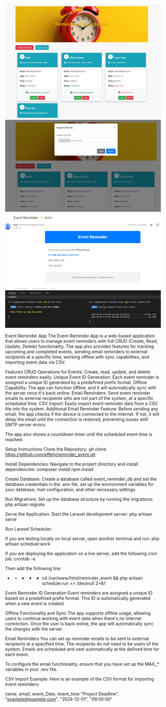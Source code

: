 
![Image 1](./instruction/Event.png)
![Image 2](./instruction/csv_Uploaded.png)
![Image 3](./instruction/email.png)
![Image 4](./instruction/local_terminal.png)



Event Reminder App
The Event Reminder App is a web-based application that allows users to manage event reminders with full CRUD (Create, Read, Update, Delete) functionality. The app also provides features for tracking upcoming and completed events, sending email reminders to external recipients at a specific time, working offline with sync capabilities, and importing event data via CSV.

Features
CRUD Operations for Events: Create, read, update, and delete event reminders easily.
Unique Event ID Generation: Each event reminder is assigned a unique ID generated by a predefined prefix format.
Offline Capability: The app can function offline, and it will automatically sync with the server once it's back online.
Email Reminders: Send event reminder emails to external recipients who are not part of the system, at a specific scheduled time.
CSV Import: Easily import event reminder data from a CSV file into the system.
Additional Email Reminder Feature:
Before sending any email, the app checks if the device is connected to the internet. If not, it will delay the email until the connection is restored, preventing issues with SMTP server errors.

The app also shows a countdown timer until the scheduled event time is reached.

Setup Instructions
Clone the Repository:
git clone https://github.com/effety/reminder_event.git

Install Dependencies:
Navigate to the project directory and install dependencies:
composer install
npm install

Create Database:
Create a database called event_reminder_db and set the database credentials in the .env file. set up the environment variables for your database, mail configuration, and other necessary settings

Run Migrations:
Set up the database structure by running the migrations:
php artisan migrate

Serve the Application:
Start the Laravel development server:
php artisan serve

Run Laravel Scheduler:

If you are testing locally on local server, open another terminal and run:
php artisan schedule:work

If you are deploying the application on a live server, add the following cron job:
crontab -e

Then add the following line:
* * * * * cd /var/www/html/reminder_event && php artisan schedule:run >> /dev/null 2>&1

Event Reminder ID Generation
Event reminders are assigned a unique ID based on a predefined prefix format. This ID is automatically generated when a new event is created.

Offline Functionality and Sync
The app supports offline usage, allowing users to continue working with event data when there's no internet connection. Once the user is back online, the app will automatically sync the changes with the server.

Email Reminders
You can set up reminder emails to be sent to external recipients at a specified time. The recipients do not need to be users of the system. Emails are scheduled and sent automatically at the defined time for each event.

To configure the email functionality, ensure that you have set up the MAIL_* variables in your .env file.

CSV Import Example:
Here is an example of the CSV format for importing event reminders:

name, email, event_Date, event_time
"Project Deadline", "example@example.com", "2024-12-01", "09:00:00"